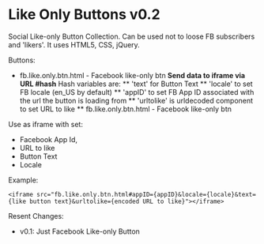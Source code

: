 Like Only Buttons v0.2
==========

Social Like-only Button Collection.
Can be used not to loose FB subscribers and 'likers'.
It uses HTML5, CSS, jQuery.


Buttons:
* fb.like.only.btn.html - Facebook like-only btn
  __Send data to iframe via URL #hash__
  Hash variables are:
  ** 'text' for Button Text
  ** 'locale' to set FB locale (en_US by default)
  ** 'appID' to set FB App ID associated with the url the button is loading from
  ** 'urltolike' is urldecoded component to set URL to like
  ** fb.like.only.btn.html - Facebook like-only btn


Use as iframe with set:
* Facebook App Id,
* URL to like
* Button Text
* Locale



Example:
```html5
<iframe src="fb.like.only.btn.html#appID={appID}&locale={locale}&text={like button text}&urltolike={encoded URL to like}"></iframe>
```


Resent Changes:

* v0.1: Just Facebook Like-only Button